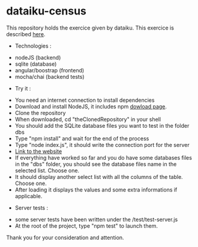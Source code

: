 # dataiku-census

This repository holds the exercice given by dataiku.
This exercice is described [here](http://dev.dataiku.com/~cstenac/dev-recruiting/README).

* Technologies :
- nodeJS (backend)
- sqlite (database)
- angular/boostrap (frontend)
- mocha/chai (backend tests)

* Try it :
- You need an internet connection to install dependencies
- Download and install NodeJS, it includes npm [dowload page](https://nodejs.org/en/).
- Clone the repository
- When downloaded, cd "theClonedRepository" in your shell
- You should add the SQLite database files you want to test in the folder dbs
- Type "npm install" and wait for the end of the process
- Type "node index.js", it should write the connection port for the server
- [Link to the website](http://localhost:5000)
- If everything have worked so far and you do have some databases files in the "dbs" folder,
you should see the database files name in the selected list. Choose one.
- It should display another select list with all the columns of the table. Choose one.
- After loading it displays the values and some extra informations if applicable.

* Server tests :
- some server tests have been written under the /test/test-server.js
- At the root of the project, type "npm test" to launch them.

Thank you for your consideration and attention.
